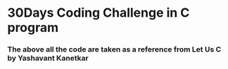 # 30Days  Coding Challenge in C program
### The above all the code are taken as a reference from Let Us C by Yashavant Kanetkar
